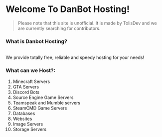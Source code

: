 # Welcome To DanBot Hosting!

> Please note that this site is unofficial. It is made by TolisDev and we are currently searching for contributors.

### What is Danbot Hosting?
<br>
We provide totally free, reliable and speedy hosting for your needs!

### What can we Host?:
1. Minecraft Servers
2. GTA Servers
3. Discord Bots
4. Source Engine Game Servers
5. Teamspeak and Mumble servers
6. SteamCMD Game Servers
7. Databases
8. Websites
9. Image Servers
10. Storage Servers
